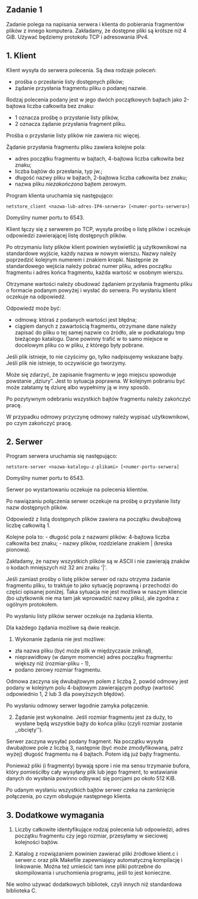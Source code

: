 <h2>Zadanie 1</h2><div id="intro" class="box generalbox boxaligncenter"><div class="no-overflow"><p></p><p>Zadanie polega na napisania serwera i klienta do pobierania 
fragmentów plików z innego komputera. Zakładamy, że dostępne pliki są 
krótsze niż 4 GiB. Używać będziemy protokołu TCP i adresowania IPv4.</p>
<h2 id="klient">1. Klient</h2>
<p>Klient wysyła do serwera polecenia. Są dwa rodzaje poleceń:</p>
<ul>
<li>prośba o przesłanie listy dostępnych plików;</li>
<li>żądanie przysłania fragmentu pliku o podanej nazwie.</li>
</ul>
<p>Rodzaj polecenia podany jest w jego dwóch początkowych bajtach jako 2-bajtowa liczba całkowita bez znaku:</p>
<ul>
<li>1 oznacza prośbę o przysłanie listy plików,</li>
<li>2 oznacza żądanie przysłania fragment pliku.</li>
</ul>
<p>Prośba o przysłanie listy plików nie zawiera nic więcej.</p>
<p>Żądanie przysłania fragmentu pliku zawiera kolejne pola:</p>
<ul>
<li>adres początku fragmentu w bajtach, 4-bajtowa liczba całkowita bez znaku;</li>
<li>liczba bajtów do przesłania, typ jw.;</li>
<li>długość nazwy pliku w bajtach, 2-bajtowa liczba całkowita bez znaku;</li>
<li>nazwa pliku <em>niezakończona</em> bajtem zerowym.</li>
</ul>
<p>Program klienta uruchamia się następująco:</p>
<pre><code>netstore_client &lt;nazwa-lub-adres-IP4-serwera&gt; [&lt;numer-portu-serwera&gt;]</code></pre>
<p>Domyślny numer portu to 6543.</p>
<p>Klient łączy się z serwerem po TCP, wysyła prośbę o listę plików i oczekuje odpowiedzi zawierającej listę dostępnych plików.</p>
<p>Po otrzymaniu listy plików klient powinien wyświetlić ją 
użytkownikowi na standardowe wyjście, każdy nazwa w nowym wierszu. Nazwy
 należy poprzedzić kolejnym numerem i znakiem kropki. Następnie ze 
standardowego wejścia należy pobrać numer pliku, adres początku 
fragmentu i adres końca fragmentu, każda wartość w osobnym wierszu.</p>
<p>Otrzymane wartości należy obudować żądaniem przysłania fragmentu 
pliku o formacie podanym powyżej i wysłać do serwera. Po wysłaniu klient
 oczekuje na odpowiedź.</p>
<p>Odpowiedź może być:</p>
<ul>
<li>odmową: któraś z podanych wartości jest błędna;</li>
<li>ciągiem danych z zawartością fragmentu, otrzymane dane należy 
zapisać do pliku o tej samej nazwie co źródło, ale w podkatalogu tmp 
bieżącego katalogu. Dane powinny trafić w to samo miejsce w docelowym 
pliku co w pliku, z którego były pobrane.</li>
</ul>
<p>Jeśli plik istnieje, to nie czyścimy go, tylko nadpisujemy wskazane bajty. Jeśli plik nie istnieje, to oczywiście go tworzymy.</p>
<p>Może się zdarzyć, że zapisanie fragmentu w jego miejscu spowoduje 
powstanie „dziury”. Jest to sytuacja poprawna. W kolejnym pobraniu być 
może załatamy tę dziurę albo wypełnimy ją w inny sposób.</p>
<p>Po pozytywnym odebraniu wszystkich bajtów fragmentu należy zakończyć pracę.</p>
<p>W przypadku odmowy przyczynę odmowy należy wypisać użytkownikowi, po czym zakończyć pracę.</p>
<h2 id="serwer">2. Serwer</h2>
<p>Program serwera uruchamia się następująco:</p>
<pre><code>netstore-server &lt;nazwa-katalogu-z-plikami&gt; [&lt;numer-portu-serwera]</code></pre>
<p>Domyślny numer portu to 6543.</p>
<p>Serwer po wystartowaniu oczekuje na polecenia klientów.</p>
<p>Po nawiązaniu połączenia serwer oczekuje na prośbę o przysłanie listy nazw dostępnych plików.</p>
<p>Odpowiedź z listą dostępnych plików zawiera na początku dwubajtową liczbę całkowitą 1.</p>
<p>Kolejne pola to: - długość pola z nazwami plików: 4-bajtowa liczba 
całkowita bez znaku; - nazwy plików, rozdzielane znakiem | (kreska 
pionowa).</p>
<p>Zakładamy, że nazwy wszystkich plików są w ASCII i nie zawierają znaków o kodach mniejszych niż 32 ani znaku '|'.</p>
<p>Jeśli zamiast prośby o listę plików serwer od razu otrzyma żadanie 
fragmentu pliku, to traktuje to jako sytuację poprawną i przechodzi do 
części opisanej poniżej. Taka sytuacja nie jest możliwa w naszym 
kliencie (bo użytkownik nie ma tam jak wprowadzić nazwy pliku), ale 
zgodna z ogólnym protokołem.</p>
<p>Po wysłaniu listy plików serwer oczekuje na żądania klienta.</p>
<p>Dla każdego żądania możliwe są dwie reakcje.</p>
<ol>
<li>Wykonanie żądania nie jest możliwe:</li>
</ol>
<ul>
<li>zła nazwa pliku (być może plik w międzyczasie zniknął),</li>
<li>nieprawidłowy (w danym momencie) adres początku fragmentu: większy niż (rozmiar-pliku<rozmiar pliku=""> - 1),</rozmiar></li>
<li>podano zerowy rozmiar fragmentu.</li>
</ul>
<p>Odmowa zaczyna się dwubajtowym polem z liczbą 2, powód odmowy jest 
podany w kolejnym polu 4-bajtowym zawierającym podtyp (wartość 
odpowiednio 1, 2 lub 3 dla powyższych błędów).</p>
<p>Po wysłaniu odmowy serwer łagodnie zamyka połączenie.</p>
<ol start="2">
<li>Żądanie jest wykonalne. Jeśli rozmiar fragmentu jest za duży, to 
wysłane będą wszystkie bajty do końca pliku (czyli rozmiar zostanie 
,,obcięty'').</li>
</ol>
<p>Serwer zaczyna wysyłać podany fragment. Na początku wysyła dwubajtowe
 pole z liczbą 3, następnie (być może zmodyfikowaną, patrz wyżej) 
długość fragmentu na 4 bajtach. Potem idą już bajty fragmentu.</p>
<p>Ponieważ pliki (i fragmenty) bywają spore i nie ma sensu trzymanie 
bufora, który pomieściłby cały wysyłany plik lub jego fragment, to 
wstawianie danych do wysłania powinno odbywać się porcjami po około 512 
KiB.</p>
<p>Po udanym wysłaniu wszystkich bajtów serwer czeka na zamknięcie połączenia, po czym obsługuje następnego klienta.</p>
<h2 id="dodatkowe-wymagania">3. Dodatkowe wymagania</h2>
<ol>
<li><p>Liczby całkowite identyfikujące rodzaj polecenia lub odpowiedzi, 
adres początku fragmentu czy jego rozmiar, przesyłamy w sieciowej 
kolejności bajtów.</p></li>
<li><p>Katalog z rozwiązaniem powinien zawierać pliki źródłowe klient.c i
 serwer.c oraz plik Makefile zapewniający automatyczną kompilację i 
linkowanie. Można też umieścić tam inne pliki potrzebne do skompilowania
 i uruchomienia programu, jeśli to jest konieczne.</p></li>
</ol>
<p>Nie wolno używać dodatkowych bibliotek, czyli innych niż standardowa biblioteka C.</p>
